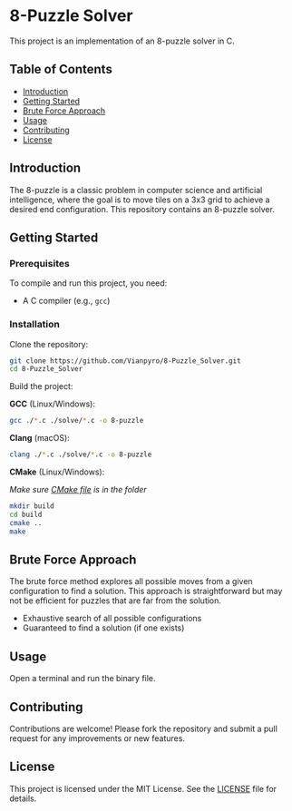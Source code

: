 # 8-Puzzle Solver

This project is an implementation of an 8-puzzle solver in C.

## Table of Contents

- [Introduction](#introduction)
- [Getting Started](#getting-started)
- [Brute Force Approach](#brute-force-approach)
- [Usage](#usage)
- [Contributing](#contributing)
- [License](#license)

## Introduction

The 8-puzzle is a classic problem in computer science and artificial intelligence, where the goal is to move tiles on a 3x3 grid to achieve a desired end configuration. This repository contains an 8-puzzle solver.

## Getting Started

### Prerequisites

To compile and run this project, you need:

- A C compiler (e.g., `gcc`)

### Installation

Clone the repository:

```bash
git clone https://github.com/Vianpyro/8-Puzzle_Solver.git
cd 8-Puzzle_Solver
```

Build the project:

**GCC** (Linux/Windows):

```bash
gcc ./*.c ./solve/*.c -o 8-puzzle
```

**Clang** (macOS):

```bash
clang ./*.c ./solve/*.c -o 8-puzzle
```

**CMake** (Linux/Windows):

_Make sure [CMake file](CMakeLists.txt) is in the folder_

```bash
mkdir build
cd build
cmake ..
make
```

## Brute Force Approach

The brute force method explores all possible moves from a given configuration to find a solution. This approach is straightforward but may not be efficient for puzzles that are far from the solution.

- Exhaustive search of all possible configurations
- Guaranteed to find a solution (if one exists)

## Usage

Open a terminal and run the binary file.

## Contributing

Contributions are welcome! Please fork the repository and submit a pull request for any improvements or new features.

## License

This project is licensed under the MIT License. See the [LICENSE](LICENSE) file for details.
